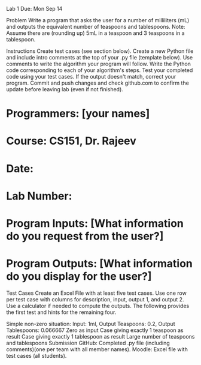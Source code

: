 Lab 1
Due: Mon Sep 14

Problem
Write a program that asks the user for a number of milliliters (mL) and outputs the equivalent number of teaspoons and tablespoons. Note: Assume there are (rounding up) 5mL in a teaspoon and 3 teaspoons in a tablespoon.

Instructions
Create test cases (see section below).
Create a new Python file and include intro comments at the top of your .py file (template below).
Use comments to write the algorithm your program will follow.
Write the Python code corresponding to each of your algorithm's steps.
Test your completed code using your test cases. If the output doesn't match, correct your program.
Commit and push changes and check github.com to confirm the update before leaving lab (even if not finished).
# Programmers: [your names]
# Course: CS151, Dr. Rajeev 
# Date:
# Lab Number:
# Program Inputs: [What information do you request from the user?]
# Program Outputs: [What information do you display for the user?]
Test Cases
Create an Excel File with at least five test cases. Use one row per test case with columns for description, input, output 1, and output 2. Use a calculator if needed to compute the outputs. The following provides the first test and hints for the remaining four.

Simple non-zero situation: Input: 1ml, Output Teaspoons: 0.2, Output Tablespoons: 0.066667
Zero as input
Case giving exactly 1 teaspoon as result
Case giving exactly 1 tablespoon as result
Large number of teaspoons and tablespoons
Submission
GitHub: Completed .py file (including comments)(one per team with all member names).
Moodle: Excel file with test cases (all students).

